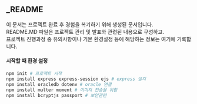 ## _README
이 문서는 프로젝트 완료 후 경험을 복기하기 위해 생성된 문서입니다.  
README.MD 파일은 프로젝트 관리 및 발표와 관련된 내용으로 구성하고.  
프로젝트 진행과정 중 유의사항이나 기본 환경설정 등에 해당하는 정보는 여기에 기록합니다.  


#### 시작할 때 환경 설정
```bash
npm init # 프로젝트 시작
npm install express express-session ejs # express 설치
npm install oracledb dotenv # oracle 연결
npm install multer moment # 이미지 전송을 위함
npm install bcryptjs passport # 보안관련
```

